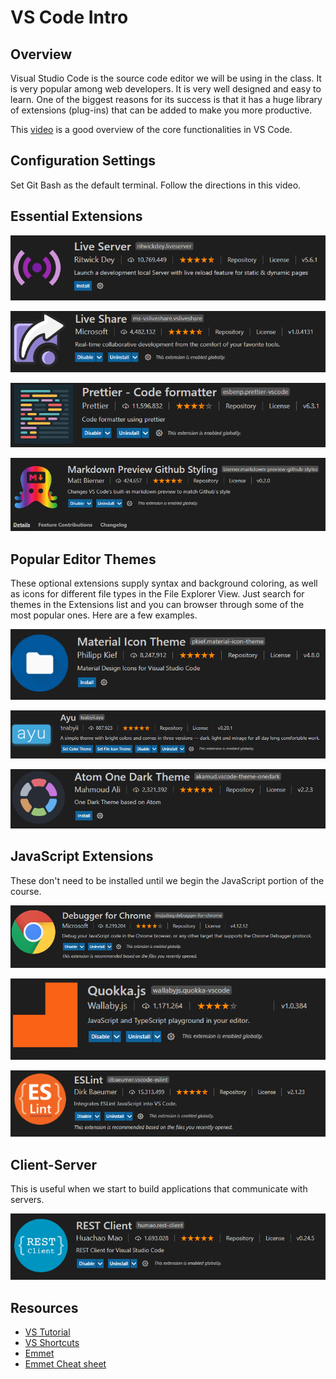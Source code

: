 # VS Code Intro

## Overview

Visual Studio Code is the source code editor we will be using in the class. It is very popular among web developers. It is very well designed and easy to learn. One of the biggest reasons for its success is that it has a huge library of extensions \(plug-ins\) that can be added to make you more productive.

This [video](https://www.youtube.com/watch?v=ORrELERGIHs) is a good overview of the core functionalities in VS Code.

## Configuration Settings

Set Git Bash as the default terminal. Follow the directions in this video.

## Essential Extensions

![](../.gitbook/assets/image%20%2830%29.png)

![](../.gitbook/assets/image%20%2889%29.png)

![](../.gitbook/assets/image%20%2811%29.png)

![](../.gitbook/assets/image%20%28274%29.png)

## Popular Editor Themes

These optional extensions supply syntax and background coloring, as well as icons for different file types in the File Explorer View. Just search for themes in the Extensions list and you can browser through some of the most popular ones. Here are a few examples.

![](../.gitbook/assets/image%20%2834%29.png)

![](../.gitbook/assets/image%20%28263%29.png)

![](../.gitbook/assets/image%20%28198%29.png)

## JavaScript Extensions

These don't need to be installed until we begin the JavaScript portion of the course.

![](../.gitbook/assets/image%20%28137%29.png)

![](../.gitbook/assets/image%20%28152%29.png)

![](../.gitbook/assets/image%20%2881%29.png)

## Client-Server

This is useful when we start to build applications that communicate with servers.

![](../.gitbook/assets/image%20%28245%29.png)

## Resources

* [VS Tutorial](https://www.youtube.com/watch?v=ORrELERGIHs)
* [VS Shortcuts](https://travis.media/10-vs-code-shortcuts-to-memorize-that-will-boost-your-productivity/)
* [Emmet](https://dev.to/raaynaldo/speed-up-code-your-html-using-emmet-in-vscode-nesting-operators-201o)
* [Emmet Cheat sheet](https://docs.emmet.io/cheat-sheet/)

